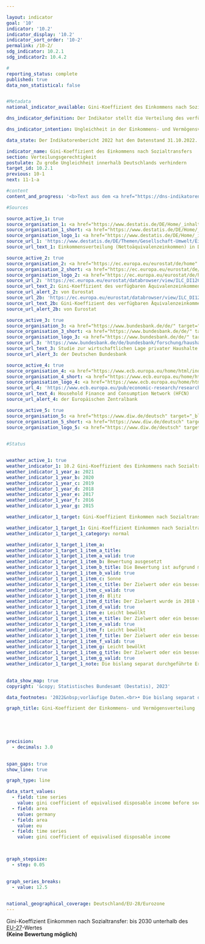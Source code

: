 ```yaml
---

layout: indicator        
goal: '10'        
indicator: '10.2'        
indicator_display: '10.2'        
indicator_sort_order: '10-2'        
permalink: /10-2/        
sdg_indicator: 10.2.1
sdg_indicator2: 10.4.2        

#
reporting_status: complete        
published: true        
data_non_statistical: false        


#Metadata        
national_indicator_available: Gini-Koeffizient des Einkommens nach Sozialtransfers        

dns_indicator_definition: Der Indikator stellt die Verteilung des verfügbaren Äquivalenzeinkommens mittels Gini-Koeffizienten dar.        

dns_indicator_intention: Ungleichheit in der Einkommens- und Vermögensverteilung ist ein grundsätzlich akzeptierter Bestandteil einer dynamischen Marktwirtschaft. Allerdings muss die Einkommens- und Vermögensspreizung moderat und die soziale Teilhabe aller gewährleistet bleiben. Durch entsprechende Rahmenbedingungen sowie zielgerichtete Umverteilung von Einkommen mittels Steuern und Sozialleistungen soll erreicht werden, dass der Gini-Koeffizient des verfügbaren Äquivalenzeinkommens bis 2030&nbsp;unterhalb des <abbr title="Europäische Union" tabindex="0">EU</abbr>-Wertes liegt.        

data_state: Der Indikatorenbericht 2022 hat den Datenstand 31.10.2022. Die Daten auf dieser Plattform werden regelmäßig aktualisiert, sodass online aktuellere Daten verfügbar sein können als im <a href="https://dns-indikatoren.de/publications_reports/">Indikatorenbericht 2022</a> veröffentlicht.        

indicator_name: Gini-Koeffizient des Einkommens nach Sozialtransfers        
section: Verteilungsgerechtigkeit        
postulate: Zu große Ungleichheit innerhalb Deutschlands verhindern        
target_id: 10.2.1        
previous: 10-1        
next: 11-1-a        

#content         
content_and_progress: '<b>Text aus dem <a href="https://dns-indikatoren.de/publications_reports/">Indikatorenbericht 2022&nbsp;</a></b><br><br>Der Gini-Koeffizient ist ein Maß der relativen Ungleichheit und kann einen Wert zwischen null und eins annehmen. Im Falle der Gleichverteilung ergibt sich für den Gini-Koeffizienten ein Wert von null und im Falle der Konzentration des gesamten Einkommens auf nur eine Person ein Wert von eins. Ein Gini-Koeffizient von eins gibt somit die Situation bei maximaler Ungleichverteilung an. Je kleiner der Gini-Koeffizient, umso gleichmäßiger ist das Einkommen verteilt.<br><br>Das Äquivalenzeinkommen ist ein bedarfsgewichtetes Einkommen und somit ein Wert, der sich aus dem Gesamteinkommen eines Haushalts und der Anzahl und dem Alter der in diesem Haushalt lebenden Personen ergibt. Mithilfe einer Äquivalenzskala werden die Einkommen nach Haushaltsgröße und &#8209;zusammensetzung gewichtet. Dadurch werden die Einkommen von Personen, die in unterschiedlich großen Haushalten leben, vergleichbar, da in größeren Haushalten Einspareffekte (Economies of Scale) auftreten (zum Beispiel durch gemeinsame Nutzung von Wohnraum oder Haushaltsgeräten). Das verfügbare Äquivalenzeinkommen ist das Gesamteinkommen (einschließlich Sozialtransfers) eines Haushalts nach Steuern und anderen Abzügen und somit das Einkommen, das für Ausgaben und Sparen zur Verfügung steht. Abzugrenzen davon ist das Äquivalenzeinkommen vor Sozialleistungen, bei dem das verfügbare Einkommen ohne eventuelle Sozialtransfers (zum Beispiel Arbeitslosengeld oder Wohnbeihilfe) betrachtet wird, sowie das Markteinkommen, das sich vor Steuern, Sozialabgaben und Sozialleistungen errechnet. Bei allen betrachteten Einkommen wird nicht unterschieden, welche Quellen zur Einkommenserzielung dienen (zum Beispiel  Arbeitslohn, Mieteinkünfte oder Kapitalerträge).<br><br>Die Daten zum Äquivalenzeinkommen stammen aus der europaweit harmonisierten jährlichen Statistik über Einkommen und Lebensbedingungen (<abbr title="EU-Statistics on Income and Living Conditions (Statistik über Einkommen und Lebensbedingungen)" tabindex="0">EU-SILC</abbr>), die im Erhebungsjahr 2020&nbsp;aufgrund der zunehmenden Anforderungen an die Daten hinsichtlich der Aktualität und Bereitstellung tiefer regionaler Ergebnisse mit weitreichenden methodischen Änderungen in den Mikrozensus integriert wurde. Dadurch sind die Ergebnisse ab 2020&nbsp;nicht mit denen der vorherigen Erhebungsjahre vergleichbar. Der Gini-Koeffizient des Markteinkommens wird nicht aus <abbr title="EU-Statistics on Income and Living Conditions (Statistik über Einkommen und Lebensbedingungen)" tabindex="0">EU-SILC</abbr> berechnet, sodass hierfür auf die Angaben aus dem Sozio-oekonomischen Panel (<abbr title="Sozio-oekonomisches Panel" tabindex="0">SOEP</abbr>) des Deutschen Instituts für Wirtschaftsforschung (<abbr title="Deutsches Institut für Wirtschaftsforschung" tabindex="0">DIW</abbr>) zurückgegriffen wird. Bei den erhobenen Daten wird methodisch kompensiert (und das macht sie international vergleichbar), dass Haushalte mit hohem Einkommen <abbr title="beziehungsweise" tabindex="0">bzw.</abbr> großem Vermögen in freiwilligen Stichprobenerhebungen häufig unterrepräsentiert sind.<br><br>Wie in den vergangenen Jahren entsprach der Gini-Koeffizient des verfügbaren Äquivalenzeinkommens für Deutschland (2021: 0,309) nahezu dem Wert für die Europäische Union (<abbr title="Europäische Union" tabindex="0">EU</abbr>) (2021: 0,301), das heißt, es gab nur geringe Unterschiede in der Einkommensverteilung zwischen Deutschland und der <abbr title="Europäische Union" tabindex="0">EU</abbr>. Dennoch lag auch im Jahr 2021&nbsp;der Gini-Koeffizient des verfügbaren Äquivalenzeinkommens oberhalb des entsprechenden Wertes der <abbr title="Europäische Union" tabindex="0">EU</abbr>, sodass das Ziel der Bundesregierung nicht erfüllt wurde. Der Gini-Koeffizient des verfügbaren Äquivalenzeinkommens lag klar unter dem Gini-Koeffizienten des Äquivalenzeinkommens vor Sozialleistungen (0,309&nbsp;zu 0,376). Erwartungsgemäß lag der Gini-Koeffizient des Markteinkommens deutlich höher (0,497&nbsp;in 2019), was bestätigt, dass Sozialleistungen, &#8209;versicherungen und Steuern in Deutschland erheblich zum Abbau von Ungleichheiten beim verfügbaren Einkommen beitragen.<br><br>Betrachtet man dagegen den Gini-Koeffizienten des Vermögens in Deutschland, der aus dem „Household Finance and Consumption Survey“ (HFCS) stammt, der unregelmäßig von der Europäischen Zentralbank (<abbr title="Europäische Zentralbank" tabindex="0">EZB</abbr>) durchgeführt wird, zeigt sich eine deutlich ungleichmäßigere Verteilung. Im Jahr 2017&nbsp;lag der entsprechende Gini-Koeffizient bei 0,739&nbsp;und damit weit über den Werten zur Einkommensverteilung. Im Jahr 2017&nbsp;lag der Wert für die Eurozone bei 0,695&nbsp;und somit niedriger als der Wert in Deutschland. Einige Faktoren, die durch den Gini-Koeffizienten des Vermögens nicht abgedeckt sind, relativieren allerdings den Eindruck einer überdurchschnittlich hohen Vermögensungleichheit. So werden bei der Bewertung des Vermögens zukünftige Renten- und Pensionsansprüche nicht berücksichtigt und im Vergleich zu anderen europäischen Staaten leben in Deutschland Menschen wegen des stärker ausgeprägten Mieterschutzes häufiger zur Miete als in einer eigenen Immobilie.'                

#Sources        

source_active_1: true
source_organisation_1: <a href="https://www.destatis.de/DE/Home/_inhalt.html" target="_blank">Statistisches Bundesamt</a>
source_organisation_1_short: <a href="https://www.destatis.de/DE/Home/_inhalt.html" target="_blank">Statistisches Bundesamt</a>
source_organisation_logo_1: <a href="https://www.destatis.de/DE/Home/_inhalt.html" target="_blank"><img src="https://dns-indikatoren.de/public/OrgImgDe/destatis.png" alt="Statistisches Bundesamt" title=" Klicken Sie hier um zur Homepage der Organisation Statistisches Bundesamt zu gelangen." style="height:60px; width:148px; border:transparent"/></a>
source_url_1: 'https://www.destatis.de/DE/Themen/Gesellschaft-Umwelt/Einkommen-Konsum-Lebensbedingungen/Lebensbedingungen-Armutsgefaehrdung/Tabellen/einkommensverteilung-mz-silc.html'
source_url_text_1: Einkommensverteilung (Nettoäquivalenzeinkommen) in Deutschland

source_active_2: true
source_organisation_2: <a href="https://ec.europa.eu/eurostat/de/home" target="_blank" onclick="return confirm_alert('von Eurostat', 'De')">Eurostat</a>
source_organisation_2_short: <a href="https://ec.europa.eu/eurostat/de/home" target="_blank" onclick="return confirm_alert('von Eurostat', 'De')">Eurostat</a>
source_organisation_logo_2: <a href="https://ec.europa.eu/eurostat/de/home" target="_blank" onclick="return confirm_alert('von Eurostat', 'De')"><img src="https://dns-indikatoren.de/public/OrgImgDe/eurostat.png" alt="Eurostat" title=" Klicken Sie hier um zur Homepage der Organisation Eurostat zu gelangen." style="height:60px; width:148px; border:transparent"/></a>
source_url_2: 'https://ec.europa.eu/eurostat/databrowser/view/ILC_DI12C/default/table?lang=de&category=livcon.ilc.ilc_ie.ilc_iei'
source_url_text_2: Gini-Koeffizient des verfügbaren Äquivalenzeinkommens vor Sozialleistungen - <abbr title="EU-Statistics on Income and Living Conditions (Statistik über Einkommen und Lebensbedingungen)" tabindex="0">EU-SILC</abbr> Erhebung - <abbr title="European Statistical Office (Statistisches Amt der Europäischen Union)" tabindex="0">Eurostat</abbr>-Tabelle  [ilc_di12c ]
source_url_alert_2: von Eurostat
source_url_2b: 'https://ec.europa.eu/eurostat/databrowser/view/ILC_DI12/default/table?lang=de&category=livcon.ilc.ilc_ie.ilc_iei'
source_url_text_2b: Gini-Koeffizient des verfügbaren Äquivalenzeinkommens  - <abbr title="EU-Statistics on Income and Living Conditions (Statistik über Einkommen und Lebensbedingungen)" tabindex="0">EU-SILC</abbr> Erhebung - <abbr title="European Statistical Office (Statistisches Amt der Europäischen Union)" tabindex="0">Eurostat</abbr>-Tabelle  [ilc_di12&nbsp;]
source_url_alert_2b: von Eurostat

source_active_3: true
source_organisation_3: <a href="https://www.bundesbank.de/de/" target="_blank" onclick="return confirm_alert('der Deutschen Bundesbank', 'De')">Deutsche Bundesbank</a>
source_organisation_3_short: <a href="https://www.bundesbank.de/de/" target="_blank" onclick="return confirm_alert('der Deutschen Bundesbank', 'De')">Deutsche Bundesbank</a>
source_organisation_logo_3: <a href="https://www.bundesbank.de/de/" target="_blank" onclick="return confirm_alert('der Deutschen Bundesbank', 'De')"><img src="https://dns-indikatoren.de/public/OrgImgDe/bundesbank.png" alt="Deutsche Bundesbank" title=" Klicken Sie hier um zur Homepage der Organisation Deutsche Bundesbank zu gelangen." style="height:60px; width:148px; border:transparent"/></a>
source_url_3: 'https://www.bundesbank.de/de/bundesbank/forschung/haushaltsstudie/ergebnisse'
source_url_text_3: Studie zur wirtschaftlichen Lage privater Haushalte
source_url_alert_3: der Deutschen Bundesbank

source_active_4: true
source_organisation_4: <a href="https://www.ecb.europa.eu/home/html/index.de.html" target="_blank" onclick="return confirm_alert('der Europäischen Zentralbank', 'De')">Europäische Zentralbank</a>
source_organisation_4_short: <a href="https://www.ecb.europa.eu/home/html/index.de.html" target="_blank" onclick="return confirm_alert('der Europäischen Zentralbank', 'De')">Europäische Zentralbank</a>
source_organisation_logo_4: <a href="https://www.ecb.europa.eu/home/html/index.de.html" target="_blank" onclick="return confirm_alert('der Europäischen Zentralbank', 'De')"><img src="https://dns-indikatoren.de/public/OrgImgDe/ezb.png" alt="Europäische Zentralbank" title=" Klicken Sie hier um zur Homepage der Organisation Europäische Zentralbank zu gelangen." style="height:60px; width:148px; border:transparent"/></a>
source_url_4: 'https://www.ecb.europa.eu/pub/economic-research/research-networks/html/researcher_hfcn.en.html'
source_url_text_4: Household Finance and Consumption Network (HFCN)
source_url_alert_4: der Europäischen Zentralbank

source_active_5: true
source_organisation_5: <a href="https://www.diw.de/deutsch" target="_blank" onclick="return confirm_alert('des Deutschen Instituts für Wirtschaftsforschung', 'De')">Deutsches Institut für Wirtschaftsforschung</a>
source_organisation_5_short: <a href="https://www.diw.de/deutsch" target="_blank" onclick="return confirm_alert('des Deutschen Instituts für Wirtschaftsforschung', 'De')">Deutsches Institut für Wirtschaftsforschung</a>
source_organisation_logo_5: <a href="https://www.diw.de/deutsch" target="_blank" onclick="return confirm_alert('des Deutschen Instituts für Wirtschaftsforschung', 'De')"><img src="https://dns-indikatoren.de/public/OrgImgDe/diw.png" alt="Deutsches Institut für Wirtschaftsforschung" title=" Klicken Sie hier um zur Homepage der Organisation Deutsches Institut für Wirtschaftsforschung zu gelangen." style="height:60px; width:148px; border:transparent"/></a>
        

#Status        


weather_active_1: true
weather_indicator_1: 10.2 Gini-Koeffizient des Einkommens nach Sozialtransfers
weather_indicator_1_year_a: 2021
weather_indicator_1_year_b: 2020
weather_indicator_1_year_c: 2019
weather_indicator_1_year_d: 2018
weather_indicator_1_year_e: 2017
weather_indicator_1_year_f: 2016
weather_indicator_1_year_g: 2015

weather_indicator_1_target: Gini-Koeffizient Einkommen nach Sozialtransfer bis 2030&nbsp;unterhalb des <abbr title="Europäische Union mit 27&nbsp;Mitgliedsstaaten (ohne das Vereinigte Königreich)" tabindex="0">EU-27</abbr>-Wertes

weather_indicator_1_target_1: Gini-Koeffizient Einkommen nach Sozialtransfer bis 2030&nbsp;unterhalb des <abbr title="Europäische Union mit 27&nbsp;Mitgliedsstaaten (ohne das Vereinigte Königreich)" tabindex="0">EU-27</abbr>-Wertes
weather_indicator_1_target_1_category: normal

weather_indicator_1_target_1_item_a: 
weather_indicator_1_target_1_item_a_title: 
weather_indicator_1_target_1_item_a_valid: true
weather_indicator_1_target_1_item_b: Bewertung ausgesetzt
weather_indicator_1_target_1_item_b_title: Die Bewertung ist aufgrund mangelnder Vergleichbarkeit mit den Vorjahren nicht möglich.
weather_indicator_1_target_1_item_b_valid: true
weather_indicator_1_target_1_item_c: Sonne
weather_indicator_1_target_1_item_c_title: Der Zielwert oder ein besserer Wert wurde in 2019 erreicht und die durchschnittliche Veränderung deutete nicht in Richtung einer Verschlechterung.
weather_indicator_1_target_1_item_c_valid: true
weather_indicator_1_target_1_item_d: Blitz
weather_indicator_1_target_1_item_d_title: Der Zielwert wurde in 2018 verfehlt und der Indikator hat sich im Durchschnitt der vorangegangenen Veränderungen nicht in Richtung des Ziels bewegt.
weather_indicator_1_target_1_item_d_valid: true
weather_indicator_1_target_1_item_e: Leicht bewölkt
weather_indicator_1_target_1_item_e_title: Der Zielwert oder ein besserer Wert wurde in 2017 erreicht, aber die durchschnittliche Veränderung deutete in Richtung einer Verschlechterung.
weather_indicator_1_target_1_item_e_valid: true
weather_indicator_1_target_1_item_f: Leicht bewölkt
weather_indicator_1_target_1_item_f_title: Der Zielwert oder ein besserer Wert wurde in 2016 erreicht, aber die durchschnittliche Veränderung deutete in Richtung einer Verschlechterung.
weather_indicator_1_target_1_item_f_valid: true
weather_indicator_1_target_1_item_g: Leicht bewölkt
weather_indicator_1_target_1_item_g_title: Der Zielwert oder ein besserer Wert wurde in 2015 erreicht, aber die durchschnittliche Veränderung deutete in Richtung einer Verschlechterung.
weather_indicator_1_target_1_item_g_valid: true
weather_indicator_1_target_1_note: Die bislang separat durchgeführte Erhebung 'Leben in Europa' (<abbr title="EU-Statistics on Income and Living Conditions (Statistik über Einkommen und Lebensbedingungen)" tabindex="0">EU-SILC</abbr>) wurde 2020&nbsp;in den Mikrozensus als Unterstichprobe integriert. Durch den Wechsel von einer freiwilligen zu einer in Teilen auskunftspflichtigen Befragung verbunden mit einer neuen Stichprobenzusammensetzung sind ein Vergleich der Daten des Erhebungsjahres 2020&nbsp;mit den Vorjahren und die Berechnung der Wettersymbole nicht möglich (Zeitreihenbruch).        
        

data_show_map: true        
copyright: '&copy; Statistisches Bundesamt (Destatis), 2023'        

data_footnotes: '2022&nbsp;vorläufige Daten.<br>• Die bislang separat durchgeführte Erhebung „Leben in Europa“ (<abbr title="EU-Statistics on Income and Living Conditions (Statistik über Einkommen und Lebensbedingungen)" tabindex="0">EU-SILC</abbr>) wurde 2020&nbsp;in den Mikrozensus als Unterstichprobe integriert. Durch den Wechsel von einer freiwilligen zu einer in Teilen auskunftspflichtigen Befragung verbunden mit einer neuen Stichprobenzusammensetzung ist ein Vergleich der Daten des Erhebungsjahres 2020&nbsp;mit den Vorjahren nicht möglich (Zeitreihenbruch).<br>• Gini-Koeffizient des verfügbaren Äquivalenzeinkommens vor Sozialleistungen: Renten von den Sozialleistungen ausgeschlossen.<br>• Gini-Koeffizient des verfügbaren Äquivalenzeinkommens (<abbr title="Europäische Union" tabindex="0">EU</abbr>): <br>&nbsp;&nbsp;- Für EU: 2019&nbsp;von <abbr title="European Statistical Office (Statistisches Amt der Europäischen Union)" tabindex="0">Eurostat</abbr> geschätzte Daten. <br>&nbsp;&nbsp;- Ab 2020: <abbr title="Europäische Union mit 27&nbsp;Mitgliedsstaaten (ohne das Vereinigte Königreich)" tabindex="0">EU-27</abbr>&nbsp;(ohne Vereinigtes Königreich).'        

graph_title: Gini-Koeffizient der Einkommens- und Vermögensverteilung        

        

        

precision: 
  - decimals: 3.0
            

span_gaps: true        
show_line: true        

graph_type: line        

data_start_values: 
  - field: time series
    value: gini coefficient of equivalised disposable income before social transfers
  - field: area
    value: germany
  - field: area
    value: eu
  - field: time series
    value: gini coefficient of equivalised disposable income        

        

graph_stepsize: 
  - step: 0.05
            

graph_series_breaks: 
  - value: 12.5
                            

national_geographical_coverage: Deutschland/EU-28/Eurozone                
---
```



<div>
  <div class="my-header">
    <label class="default">Gini-Koeffizient Einkommen nach Sozialtransfer: bis 2030&nbsp;unterhalb des <abbr title="Europäische Union mit 27&nbsp;Mitgliedsstaaten (ohne das Vereinigte Königreich)" tabindex="0">EU-27</abbr>-Wertes
    </label>
  </div>
</div>
<div class="my-header-note">
  <label class="default"><b>(Keine Bewertung möglich)
  </b></label>
</div>